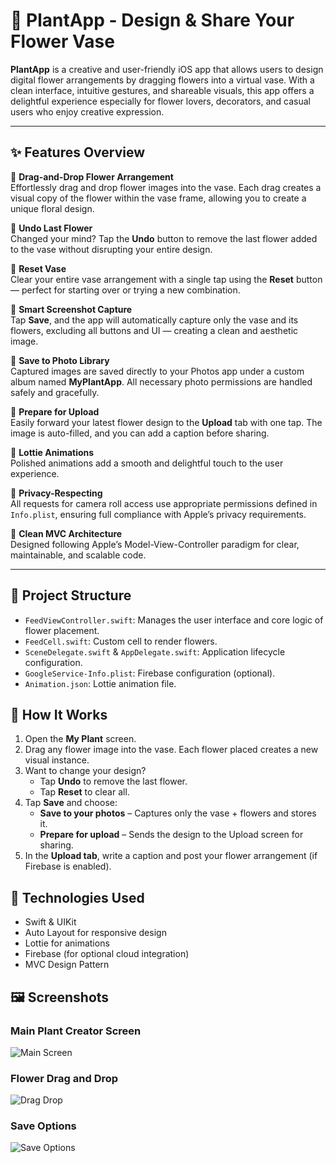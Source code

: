 # 🌼 PlantApp - Design & Share Your Flower Vase

**PlantApp** is a creative and user-friendly iOS app that allows users to design digital flower arrangements by dragging flowers into a virtual vase. With a clean interface, intuitive gestures, and shareable visuals, this app offers a delightful experience especially for flower lovers, decorators, and casual users who enjoy creative expression.

---

## ✨ Features Overview

🪻 **Drag-and-Drop Flower Arrangement**  
Effortlessly drag and drop flower images into the vase. Each drag creates a visual copy of the flower within the vase frame, allowing you to create a unique floral design.

🔁 **Undo Last Flower**  
Changed your mind? Tap the **Undo** button to remove the last flower added to the vase without disrupting your entire design.

🧹 **Reset Vase**  
Clear your entire vase arrangement with a single tap using the **Reset** button — perfect for starting over or trying a new combination.

📸 **Smart Screenshot Capture**  
Tap **Save**, and the app will automatically capture only the vase and its flowers, excluding all buttons and UI — creating a clean and aesthetic image.

💾 **Save to Photo Library**  
Captured images are saved directly to your Photos app under a custom album named **MyPlantApp**. All necessary photo permissions are handled safely and gracefully.

🚀 **Prepare for Upload**  
Easily forward your latest flower design to the **Upload** tab with one tap. The image is auto-filled, and you can add a caption before sharing.

🌈 **Lottie Animations**  
Polished animations add a smooth and delightful touch to the user experience.

🔐 **Privacy-Respecting**  
All requests for camera roll access use appropriate permissions defined in `Info.plist`, ensuring full compliance with Apple’s privacy requirements.

🧠 **Clean MVC Architecture**  
Designed following Apple’s Model-View-Controller paradigm for clear, maintainable, and scalable code.

---

## 📂 Project Structure

- `FeedViewController.swift`: Manages the user interface and core logic of flower placement.
- `FeedCell.swift`: Custom cell to render flowers.
- `SceneDelegate.swift` & `AppDelegate.swift`: Application lifecycle configuration.
- `GoogleService-Info.plist`: Firebase configuration (optional).
- `Animation.json`: Lottie animation file.

## 📸 How It Works

1. Open the **My Plant** screen.
2. Drag any flower image into the vase. Each flower placed creates a new visual instance.
3. Want to change your design?
   - Tap **Undo** to remove the last flower.
   - Tap **Reset** to clear all.
4. Tap **Save** and choose:
   - **Save to your photos** – Captures only the vase + flowers and stores it.
   - **Prepare for upload** – Sends the design to the Upload screen for sharing.
5. In the **Upload tab**, write a caption and post your flower arrangement (if Firebase is enabled).

## 🧰 Technologies Used

- Swift & UIKit
- Auto Layout for responsive design
- Lottie for animations
- Firebase (for optional cloud integration)
- MVC Design Pattern

## 🖼️ Screenshots

### Main Plant Creator Screen
![Main Screen](assets/main_screen.png)

### Flower Drag and Drop
![Drag Drop](assets/drag_flower.png)

### Save Options
![Save Options](assets/save_alert.png)
